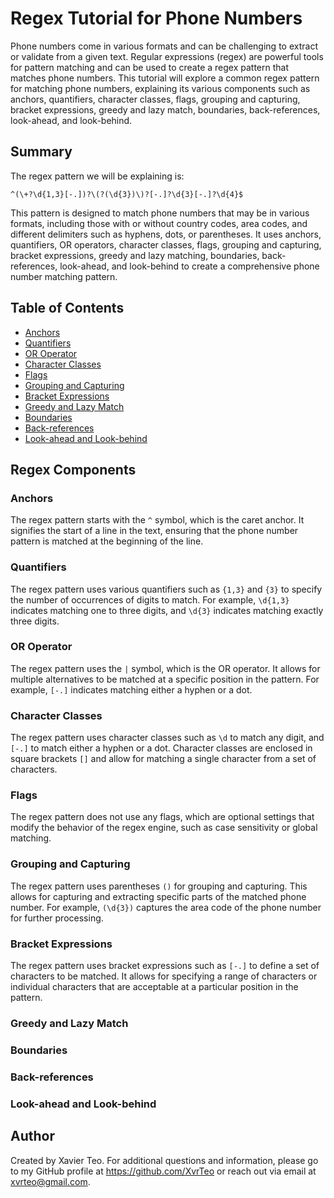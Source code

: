 # Regex Tutorial for Phone Numbers

Phone numbers come in various formats and can be challenging to extract or validate from a given text. Regular expressions (regex) are powerful tools for pattern matching and can be used to create a regex pattern that matches phone numbers. This tutorial will explore a common regex pattern for matching phone numbers, explaining its various components such as anchors, quantifiers, character classes, flags, grouping and capturing, bracket expressions, greedy and lazy match, boundaries, back-references, look-ahead, and look-behind.

## Summary

The regex pattern we will be explaining is:

```^(\+?\d{1,3}[-.])?\(?(\d{3})\)?[-.]?\d{3}[-.]?\d{4}$```

This pattern is designed to match phone numbers that may be in various formats, including those with or without country codes, area codes, and different delimiters such as hyphens, dots, or parentheses. It uses anchors, quantifiers, OR operators, character classes, flags, grouping and capturing, bracket expressions, greedy and lazy matching, boundaries, back-references, look-ahead, and look-behind to create a comprehensive phone number matching pattern.

## Table of Contents

- [Anchors](#anchors)
- [Quantifiers](#quantifiers)
- [OR Operator](#or-operator)
- [Character Classes](#character-classes)
- [Flags](#flags)
- [Grouping and Capturing](#grouping-and-capturing)
- [Bracket Expressions](#bracket-expressions)
- [Greedy and Lazy Match](#greedy-and-lazy-match)
- [Boundaries](#boundaries)
- [Back-references](#back-references)
- [Look-ahead and Look-behind](#look-ahead-and-look-behind)

## Regex Components

### Anchors
The regex pattern starts with the ```^``` symbol, which is the caret anchor. It signifies the start of a line in the text, ensuring that the phone number pattern is matched at the beginning of the line.

### Quantifiers
The regex pattern uses various quantifiers such as ```{1,3}``` and ```{3}``` to specify the number of occurrences of digits to match. For example, ```\d{1,3}``` indicates matching one to three digits, and ```\d{3}``` indicates matching exactly three digits.

### OR Operator
The regex pattern uses the ```|``` symbol, which is the OR operator. It allows for multiple alternatives to be matched at a specific position in the pattern. For example, ```[-.]``` indicates matching either a hyphen or a dot.

### Character Classes
The regex pattern uses character classes such as ```\d``` to match any digit, and ```[-.]``` to match either a hyphen or a dot. Character classes are enclosed in square brackets ```[]``` and allow for matching a single character from a set of characters.

### Flags
The regex pattern does not use any flags, which are optional settings that modify the behavior of the regex engine, such as case sensitivity or global matching.

### Grouping and Capturing
The regex pattern uses parentheses ```()``` for grouping and capturing. This allows for capturing and extracting specific parts of the matched phone number. For example, ```(\d{3})``` captures the area code of the phone number for further processing.

### Bracket Expressions
The regex pattern uses bracket expressions such as ```[-.]``` to define a set of characters to be matched. It allows for specifying a range of characters or individual characters that are acceptable at a particular position in the pattern.

### Greedy and Lazy Match

### Boundaries

### Back-references

### Look-ahead and Look-behind

## Author

Created by Xavier Teo. For additional questions and information, please go to my GitHub profile at https://github.com/XvrTeo or reach out via email at xvrteo@gmail.com.
